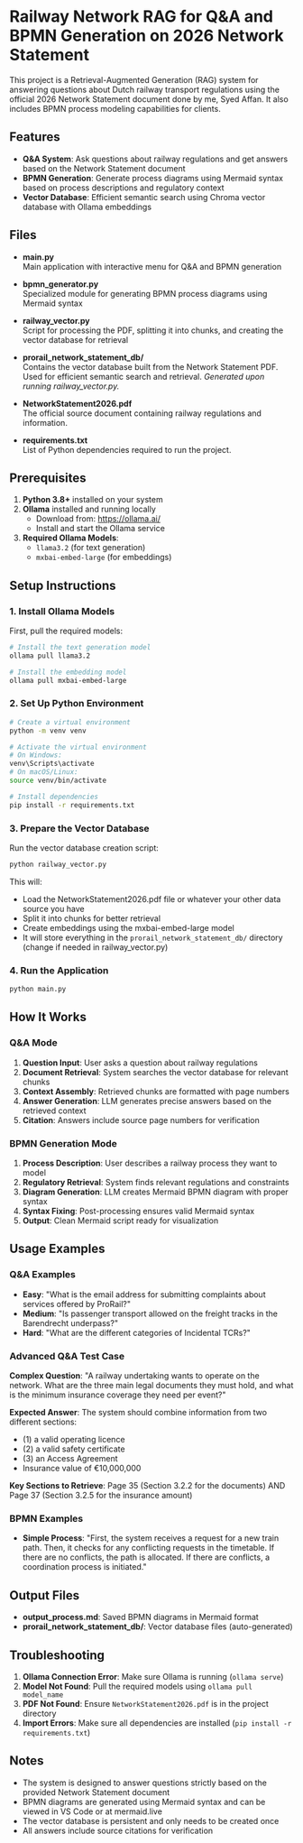 # Railway Network RAG for Q&A and BPMN Generation on 2026 Network Statement

This project is a Retrieval-Augmented Generation (RAG) system for answering questions about Dutch railway transport regulations using the official 2026 Network Statement document done by me, Syed Affan. It also includes BPMN process modeling capabilities for clients.

## Features

- **Q&A System**: Ask questions about railway regulations and get answers based on the Network Statement document
- **BPMN Generation**: Generate process diagrams using Mermaid syntax based on process descriptions and regulatory context
- **Vector Database**: Efficient semantic search using Chroma vector database with Ollama embeddings

## Files

- **main.py**  
  Main application with interactive menu for Q&A and BPMN generation

- **bpmn_generator.py**  
  Specialized module for generating BPMN process diagrams using Mermaid syntax

- **railway_vector.py**  
  Script for processing the PDF, splitting it into chunks, and creating the vector database for retrieval

- **prorail_network_statement_db/**  
  Contains the vector database built from the Network Statement PDF. Used for efficient semantic search and retrieval. _Generated upon running railway_vector.py._

- **NetworkStatement2026.pdf**  
  The official source document containing railway regulations and information.

- **requirements.txt**  
  List of Python dependencies required to run the project.

## Prerequisites

1. **Python 3.8+** installed on your system
2. **Ollama** installed and running locally
   - Download from: https://ollama.ai/
   - Install and start the Ollama service
3. **Required Ollama Models**:
   - `llama3.2` (for text generation)
   - `mxbai-embed-large` (for embeddings)

## Setup Instructions

### 1. Install Ollama Models

First, pull the required models:

```bash
# Install the text generation model
ollama pull llama3.2

# Install the embedding model
ollama pull mxbai-embed-large
```

### 2. Set Up Python Environment

```bash
# Create a virtual environment
python -m venv venv

# Activate the virtual environment
# On Windows:
venv\Scripts\activate
# On macOS/Linux:
source venv/bin/activate

# Install dependencies
pip install -r requirements.txt
```

### 3. Prepare the Vector Database

Run the vector database creation script:

```bash
python railway_vector.py
```

This will:
- Load the NetworkStatement2026.pdf file or whatever your other data source you have
- Split it into chunks for better retrieval
- Create embeddings using the mxbai-embed-large model
- It will store everything in the `prorail_network_statement_db/` directory (change if needed in railway_vector.py)

### 4. Run the Application

```bash
python main.py
```

## How It Works

### Q&A Mode
1. **Question Input**: User asks a question about railway regulations
2. **Document Retrieval**: System searches the vector database for relevant chunks
3. **Context Assembly**: Retrieved chunks are formatted with page numbers
4. **Answer Generation**: LLM generates precise answers based on the retrieved context
5. **Citation**: Answers include source page numbers for verification

### BPMN Generation Mode
1. **Process Description**: User describes a railway process they want to model
2. **Regulatory Retrieval**: System finds relevant regulations and constraints
3. **Diagram Generation**: LLM creates Mermaid BPMN diagram with proper syntax
4. **Syntax Fixing**: Post-processing ensures valid Mermaid syntax
5. **Output**: Clean Mermaid script ready for visualization

## Usage Examples

### Q&A Examples
- **Easy**: "What is the email address for submitting complaints about services offered by ProRail?"
- **Medium**: "Is passenger transport allowed on the freight tracks in the Barendrecht underpass?"
- **Hard**: "What are the different categories of Incidental TCRs?"

### Advanced Q&A Test Case
**Complex Question**: "A railway undertaking wants to operate on the network. What are the three main legal documents they must hold, and what is the minimum insurance coverage they need per event?"

**Expected Answer**: The system should combine information from two different sections:
- (1) a valid operating licence
- (2) a valid safety certificate  
- (3) an Access Agreement
- Insurance value of €10,000,000

**Key Sections to Retrieve**: Page 35 (Section 3.2.2 for the documents) AND Page 37 (Section 3.2.5 for the insurance amount)

### BPMN Examples
- **Simple Process**: "First, the system receives a request for a new train path. Then, it checks for any conflicting requests in the timetable. If there are no conflicts, the path is allocated. If there are conflicts, a coordination process is initiated."

## Output Files

- **output_process.md**: Saved BPMN diagrams in Mermaid format
- **prorail_network_statement_db/**: Vector database files (auto-generated)

## Troubleshooting

1. **Ollama Connection Error**: Make sure Ollama is running (`ollama serve`)
2. **Model Not Found**: Pull the required models using `ollama pull model_name`
3. **PDF Not Found**: Ensure `NetworkStatement2026.pdf` is in the project directory
4. **Import Errors**: Make sure all dependencies are installed (`pip install -r requirements.txt`)

## Notes

- The system is designed to answer questions strictly based on the provided Network Statement document
- BPMN diagrams are generated using Mermaid syntax and can be viewed in VS Code or at mermaid.live
- The vector database is persistent and only needs to be created once
- All answers include source citations for verification 

